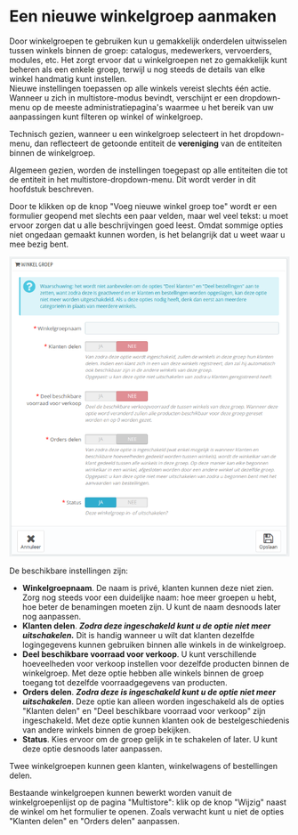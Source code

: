 # Een nieuwe winkelgroep aanmaken

Door winkelgroepen te gebruiken kun u gemakkelijk onderdelen uitwisselen tussen winkels binnen de groep: catalogus, medewerkers, vervoerders, modules, etc. Het zorgt ervoor dat u winkelgroepen net zo gemakkelijk kunt beheren als een enkele groep, terwijl u nog steeds de details van elke winkel handmatig kunt instellen.\
Nieuwe instellingen toepassen op alle winkels vereist slechts één actie. Wanneer u zich in multistore-modus bevindt, verschijnt er een dropdown-menu op de meeste administratiepagina's waarmee u het bereik van uw aanpassingen kunt filteren op winkel of winkelgroep.

Technisch gezien, wanneer u een winkelgroep selecteert in het dropdown-menu, dan reflecteert de getoonde entiteit de **vereniging** van de entiteiten binnen de winkelgroep.

Algemeen gezien, worden de instellingen toegepast op alle entiteiten die tot de entiteit in het multistore-dropdown-menu. Dit wordt verder in dit hoofdstuk beschreven.

Door te klikken op de knop "Voeg nieuwe winkel groep toe" wordt er een formulier geopend met slechts een paar velden, maar wel veel tekst: u moet ervoor zorgen dat u alle beschrijvingen goed leest. Omdat sommige opties niet ongedaan gemaakt kunnen worden, is het belangrijk dat u weet waar u mee bezig bent.

![](../../../.gitbook/assets/41418868.png)

De beschikbare instellingen zijn:

* **Winkelgroepnaam**. De naam is privé, klanten kunnen deze niet zien. Zorg nog steeds voor een duidelijke naam: hoe meer groepen u hebt, hoe beter de benamingen moeten zijn. U kunt de naam desnoods later nog aanpassen.
* **Klanten delen**. _**Zodra deze ingeschakeld kunt u de optie niet meer uitschakelen.**_ Dit is handig wanneer u wilt dat klanten dezelfde logingegevens kunnen gebruiken binnen alle winkels in de winkelgroep.
* **Deel beschikbare voorraad voor verkoop**. U kunt verschillende hoeveelheden voor verkoop instellen voor dezelfde producten binnen de winkelgroep. Met deze optie hebben alle winkels binnen de groep toegang tot dezelfde voorraadgegevens van producten.
* **Orders delen**. _**Zodra deze is ingeschakeld kunt u de optie niet meer uitschakelen**_. Deze optie kan alleen worden ingeschakeld als de opties "Klanten delen" en "Deel beschikbare voorraad voor verkoop" zijn ingeschakeld. Met deze optie kunnen klanten ook de bestelgeschiedenis van andere winkels binnen de groep bekijken.
* **Status**. Kies ervoor om de groep gelijk in te schakelen of later. U kunt deze optie desnoods later aanpassen.

Twee winkelgroepen kunnen geen klanten, winkelwagens of bestellingen delen.

Bestaande winkelgroepen kunnen bewerkt worden vanuit de winkelgroepenlijst op de pagina "Multistore": klik op de knop "Wijzig" naast de winkel om het formulier te openen. Zoals verwacht kunt u niet de opties "Klanten delen" en "Orders delen" aanpassen.
